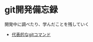 # git開発備忘録

開発中に調べたり、学んだことを残していく

- [代表的なgitコマンド](https://nepenthes-1123.github.io/til/git/memorandum/git_command)
